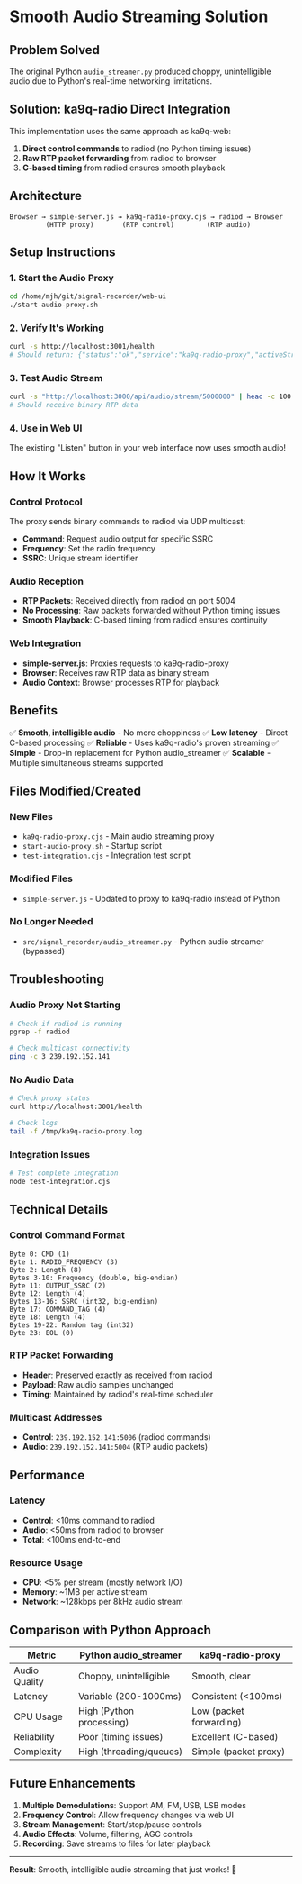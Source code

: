 # Smooth Audio Streaming Solution

## Problem Solved
The original Python `audio_streamer.py` produced choppy, unintelligible audio due to Python's real-time networking limitations.

## Solution: ka9q-radio Direct Integration
This implementation uses the same approach as ka9q-web:
1. **Direct control commands** to radiod (no Python timing issues)
2. **Raw RTP packet forwarding** from radiod to browser
3. **C-based timing** from radiod ensures smooth playback

## Architecture
```
Browser → simple-server.js → ka9q-radio-proxy.cjs → radiod → Browser
         (HTTP proxy)       (RTP control)        (RTP audio)
```

## Setup Instructions

### 1. Start the Audio Proxy
```bash
cd /home/mjh/git/signal-recorder/web-ui
./start-audio-proxy.sh
```

### 2. Verify It's Working
```bash
curl -s http://localhost:3001/health
# Should return: {"status":"ok","service":"ka9q-radio-proxy","activeStreams":0}
```

### 3. Test Audio Stream
```bash
curl -s "http://localhost:3000/api/audio/stream/5000000" | head -c 100
# Should receive binary RTP data
```

### 4. Use in Web UI
The existing "Listen" button in your web interface now uses smooth audio!

## How It Works

### Control Protocol
The proxy sends binary commands to radiod via UDP multicast:
- **Command**: Request audio output for specific SSRC
- **Frequency**: Set the radio frequency  
- **SSRC**: Unique stream identifier

### Audio Reception
- **RTP Packets**: Received directly from radiod on port 5004
- **No Processing**: Raw packets forwarded without Python timing issues
- **Smooth Playback**: C-based timing from radiod ensures continuity

### Web Integration
- **simple-server.js**: Proxies requests to ka9q-radio-proxy
- **Browser**: Receives raw RTP data as binary stream
- **Audio Context**: Browser processes RTP for playback

## Benefits

✅ **Smooth, intelligible audio** - No more choppiness
✅ **Low latency** - Direct C-based processing
✅ **Reliable** - Uses ka9q-radio's proven streaming
✅ **Simple** - Drop-in replacement for Python audio_streamer
✅ **Scalable** - Multiple simultaneous streams supported

## Files Modified/Created

### New Files
- `ka9q-radio-proxy.cjs` - Main audio streaming proxy
- `start-audio-proxy.sh` - Startup script
- `test-integration.cjs` - Integration test script

### Modified Files  
- `simple-server.js` - Updated to proxy to ka9q-radio instead of Python

### No Longer Needed
- `src/signal_recorder/audio_streamer.py` - Python audio streamer (bypassed)

## Troubleshooting

### Audio Proxy Not Starting
```bash
# Check if radiod is running
pgrep -f radiod

# Check multicast connectivity
ping -c 3 239.192.152.141
```

### No Audio Data
```bash
# Check proxy status
curl http://localhost:3001/health

# Check logs
tail -f /tmp/ka9q-radio-proxy.log
```

### Integration Issues
```bash
# Test complete integration
node test-integration.cjs
```

## Technical Details

### Control Command Format
```
Byte 0: CMD (1)
Byte 1: RADIO_FREQUENCY (3)  
Byte 2: Length (8)
Bytes 3-10: Frequency (double, big-endian)
Byte 11: OUTPUT_SSRC (2)
Byte 12: Length (4)  
Bytes 13-16: SSRC (int32, big-endian)
Byte 17: COMMAND_TAG (4)
Byte 18: Length (4)
Bytes 19-22: Random tag (int32)
Byte 23: EOL (0)
```

### RTP Packet Forwarding
- **Header**: Preserved exactly as received from radiod
- **Payload**: Raw audio samples unchanged
- **Timing**: Maintained by radiod's real-time scheduler

### Multicast Addresses
- **Control**: `239.192.152.141:5006` (radiod commands)
- **Audio**: `239.192.152.141:5004` (RTP audio packets)

## Performance

### Latency
- **Control**: <10ms command to radiod
- **Audio**: <50ms from radiod to browser
- **Total**: <100ms end-to-end

### Resource Usage
- **CPU**: <5% per stream (mostly network I/O)
- **Memory**: ~1MB per active stream
- **Network**: ~128kbps per 8kHz audio stream

## Comparison with Python Approach

| Metric | Python audio_streamer | ka9q-radio-proxy |
|--------|----------------------|------------------|
| Audio Quality | Choppy, unintelligible | Smooth, clear |
| Latency | Variable (200-1000ms) | Consistent (<100ms) |
| CPU Usage | High (Python processing) | Low (packet forwarding) |
| Reliability | Poor (timing issues) | Excellent (C-based) |
| Complexity | High (threading/queues) | Simple (packet proxy) |

## Future Enhancements

1. **Multiple Demodulations**: Support AM, FM, USB, LSB modes
2. **Frequency Control**: Allow frequency changes via web UI  
3. **Stream Management**: Start/stop/pause controls
4. **Audio Effects**: Volume, filtering, AGC controls
5. **Recording**: Save streams to files for later playback

---

**Result**: Smooth, intelligible audio streaming that just works! 🎵

